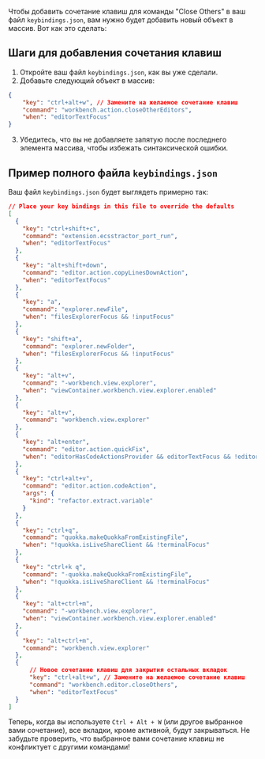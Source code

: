 Чтобы добавить сочетание клавиш для команды "Close Others" в ваш файл `keybindings.json`, вам нужно будет добавить новый объект в массив. Вот как это сделать:

## Шаги для добавления сочетания клавиш

1. Откройте ваш файл `keybindings.json`, как вы уже сделали.
2. Добавьте следующий объект в массив:

```json
{
    "key": "ctrl+alt+w", // Замените на желаемое сочетание клавиш
    "command": "workbench.action.closeOtherEditors",
    "when": "editorTextFocus"
}
```

3. Убедитесь, что вы не добавляете запятую после последнего элемента массива, чтобы избежать синтаксической ошибки.

## Пример полного файла `keybindings.json`

Ваш файл `keybindings.json` будет выглядеть примерно так:

```json
// Place your key bindings in this file to override the defaults
[
  {
    "key": "ctrl+shift+c",
    "command": "extension.ecsstractor_port_run",
    "when": "editorTextFocus"
  },
  {
    "key": "alt+shift+down",
    "command": "editor.action.copyLinesDownAction",
    "when": "editorTextFocus"
  },
  {
    "key": "a",
    "command": "explorer.newFile",
    "when": "filesExplorerFocus && !inputFocus"
  },
  {
    "key": "shift+a",
    "command": "explorer.newFolder",
    "when": "filesExplorerFocus && !inputFocus"
  },
  {
    "key": "alt+v",
    "command": "-workbench.view.explorer",
    "when": "viewContainer.workbench.view.explorer.enabled"
  },
  {
    "key": "alt+v",
    "command": "workbench.view.explorer"
  },
  {
    "key": "alt+enter",
    "command": "editor.action.quickFix",
    "when": "editorHasCodeActionsProvider && editorTextFocus && !editorReadonly"
  },
  {
    "key": "ctrl+alt+v",
    "command": "editor.action.codeAction",
    "args": {
      "kind": "refactor.extract.variable"
    }
  },
  {
    "key": "ctrl+q",
    "command": "quokka.makeQuokkaFromExistingFile",
    "when": "!quokka.isLiveShareClient && !terminalFocus"
  },
  {
    "key": "ctrl+k q",
    "command": "-quokka.makeQuokkaFromExistingFile",
    "when": "!quokka.isLiveShareClient && !terminalFocus"
  },
  {
    "key": "alt+ctrl+m",
    "command": "-workbench.view.explorer",
    "when": "viewContainer.workbench.view.explorer.enabled"
  },
  {
    "key": "alt+ctrl+m",
    "command": "workbench.view.explorer"
  },
  {
      // Новое сочетание клавиш для закрытия остальных вкладок
      "key": "ctrl+alt+w", // Замените на желаемое сочетание клавиш
      "command": "workbench.editor.closeOthers",
      "when": "editorTextFocus"
  }
]
```

Теперь, когда вы используете `Ctrl + Alt + W` (или другое выбранное вами сочетание), все вкладки, кроме активной, будут закрываться. Не забудьте проверить, что выбранное вами сочетание клавиш не конфликтует с другими командами!